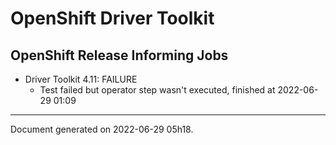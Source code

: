 
OpenShift Driver Toolkit
========================

OpenShift Release Informing Jobs
--------------------------------



* Driver Toolkit 4.11: FAILURE
  - Test failed but operator step wasn't executed, finished at 2022-06-29 01:09






---
Document generated on 2022-06-29 05h18.
